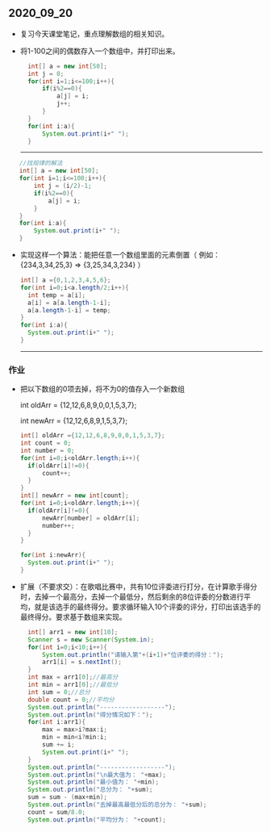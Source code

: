 ## 2020_09_20

* 复习今天课堂笔记，重点理解数组的相关知识。

* 将1-100之间的偶数存入一个数组中，并打印出来。

  ```java
  	int[] a = new int[50];
  	int j = 0;
  	for(int i=1;i<=100;i++){
  		if(i%2==0){
  			a[j] = i;
  			j++;
  		}
  	}
  	for(int i:a){
  		System.out.print(i+" ");
  	}
  ```
  ---
 ```java
	//找规律的解法
	int[] a = new int[50];
	for(int i=1;i<=100;i++){
		int j = (i/2)-1;
		if(i%2==0){
			a[j] = i;
		}
	}
	for(int i:a){
		System.out.print(i+" ");
	}
 ```


* 实现这样一个算法：能把任意一个数组里面的元素倒置（ 例如：{234,3,34,25,3} => {3,25,34,3,234} ）

  ```java
  int[] a ={0,1,2,3,4,5,6};
  for(int i=0;i<a.length/2;i++){
  	int temp = a[i];
  	a[i] = a[a.length-1-i];
  	a[a.length-1-i] = temp;
  }
  for(int i:a){
  	System.out.print(i+" ");
  }
  ```
  ---

### 作业

* 把以下数组的0项去掉，将不为0的值存入一个新数组

  int oldArr = {12,12,6,8,9,0,0,1,5,3,7};

  int newArr = {12,12,6,8,9,1,5,3,7};

  ```java
  int[] oldArr ={12,12,6,8,9,0,0,1,5,3,7};
  int count = 0;
  int number = 0;
  for(int i=0;i<oldArr.length;i++){
  	if(oldArr[i]!=0){
  		count++;
  	}
  }
  int[] newArr = new int[count];
  for(int i=0;i<oldArr.length;i++){
  	if(oldArr[i]!=0){
  		newArr[number] = oldArr[i];
  		number++;
  	}
  }
  
  for(int i:newArr){
  	System.out.print(i+" ");
  }
  ```

* 扩展（不要求交）：在歌唱比赛中，共有10位评委进行打分，在计算歌手得分时，去掉一个最高分，去掉一个最低分，然后剩余的8位评委的分数进行平均，就是该选手的最终得分。要求循环输入10个评委的评分，打印出该选手的最终得分。要求基于数组来实现。

  ```java
  	int[] arr1 = new int[10];
  	Scanner s = new Scanner(System.in);
  	for(int i=0;i<10;i++){
  		System.out.println("请输入第"+(i+1)+"位评委的得分：");
  		arr1[i] = s.nextInt();
  	}
  	int max = arr1[0];//最高分
  	int min = arr1[0];//最低分
  	int sum = 0;//总分
  	double count = 0;//平均分
  	System.out.println("------------------");
  	System.out.println("得分情况如下：");
  	for(int i:arr1){
  		max = max>i?max:i;
  		min = min<i?min:i;
  		sum += i;
  		System.out.print(i+" ");
  	}
  	System.out.println("------------------");
  	System.out.println("\n最大值为： "+max);
  	System.out.println("最小值为： "+min);
  	System.out.println("总分为： "+sum);
  	sum = sum - (max+min);
  	System.out.println("去掉最高最低分后的总分为： "+sum);
  	count = sum/8.0;
  	System.out.println("平均分为： "+count);
  
  ```
  

